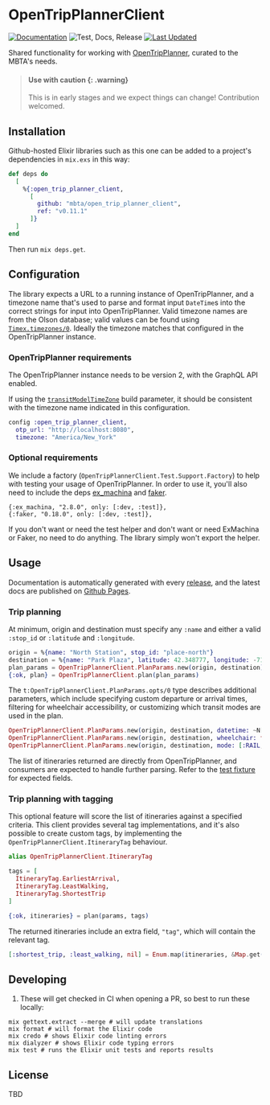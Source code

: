 # OpenTripPlannerClient

[![Documentation](https://img.shields.io/badge/-Documentation-blueviolet)](http://mbta.github.io/open_trip_planner_client/)
![Test, Docs,
Release](https://github.com/mbta/open_trip_planner_client/workflows/Test,%20Docs,%20Release/badge.svg)
[![Last
Updated](https://img.shields.io/github/last-commit/mbta/open_trip_planner_client.svg)](https://github.com/mbta/open_trip_planner_client/commits/main)

Shared functionality for working with
[OpenTripPlanner](https://docs.opentripplanner.org/en/v2.5.0/), curated to the
MBTA's needs.

> #### Use with caution {: .warning}
>
> This is in early stages and we expect things can change! Contribution welcomed.

## Installation

Github-hosted Elixir libraries such as this one can be added to a project's dependencies in `mix.exs` in this way:

```elixir
def deps do
  [
    %{:open_trip_planner_client,
      [
        github: "mbta/open_trip_planner_client",
        ref: "v0.11.1"
      ]}
  ]
end
```

Then run `mix deps.get`.

## Configuration

The library expects a URL to a running instance of OpenTripPlanner, and a
timezone name that's used to parse and format input `DateTime`s into the correct
strings for input into OpenTripPlanner. Valid timezone names are from the Olson
database; valid values can be found using
[`Timex.timezones/0`](https://hexdocs.pm/timex/Timex.html#timezones/0). Ideally
the timezone matches that configured in the OpenTripPlanner instance.

### OpenTripPlanner requirements

The OpenTripPlanner instance needs to be version 2, with the GraphQL API
enabled. 

If using the
[`transitModelTimeZone`](https://docs.opentripplanner.org/en/v2.4.0/BuildConfiguration/?h=timezone#transitModelTimeZone)
build parameter, it should be consistent with the timezone name indicated in
this configuration.

```elixir
config :open_trip_planner_client,
  otp_url: "http://localhost:8080",
  timezone: "America/New_York"
```

### Optional requirements

We include a factory (`OpenTripPlannerClient.Test.Support.Factory`) to help with testing your usage of OpenTripPlanner.
In order to use it, you'll also need to include the deps [ex_machina](https://hexdocs.pm/ex_machina/readme.html) and [faker](https://hexdocs.pm/faker/readme.html).

```
{:ex_machina, "2.8.0", only: [:dev, :test]},
{:faker, "0.18.0", only: [:dev, :test]},
```

If you don't want or need the test helper and don't want or need ExMachina or Faker, no need to do anything.
The library simply won't export the helper.

## Usage

Documentation is automatically generated with every
[release](https://github.com/mbta/open_trip_planner_client/releases), and
the latest docs are published on [Github
Pages](http://mbta.github.io/open_trip_planner_client/).

### Trip planning

At minimum, origin and destination must specify any `:name` and either a valid `:stop_id` or `:latitude` and `:longitude`.

```elixir
origin = %{name: "North Station", stop_id: "place-north"}
destination = %{name: "Park Plaza", latitude: 42.348777, longitude: -71.066481}
plan_params = OpenTripPlannerClient.PlanParams.new(origin, destination)
{:ok, plan} = OpenTripPlannerClient.plan(plan_params)
```

The `t:OpenTripPlannerClient.PlanParams.opts/0` type describes additional parameters, which include specifying custom departure or arrival times, filtering for wheelchair accessibility, or customizing which transit modes are used in the plan.

```elixir
OpenTripPlannerClient.PlanParams.new(origin, destination, datetime: ~N[2025-05-15T09:00:00] |> DateTime.from_naive!("America/New_York"), arrive_by: true)
OpenTripPlannerClient.PlanParams.new(origin, destination, wheelchair: false, arrive_by: false)
OpenTripPlannerClient.PlanParams.new(origin, destination, mode: [:RAIL, :SUBWAY], num_itineraries: 20)
```

The list of itineraries returned are directly from
OpenTripPlanner, and consumers are expected to handle further parsing. Refer to the [test fixture](/test/fixture/alewife_to_franklin_park_zoo.json) for expected fields.

### Trip planning with tagging

This optional feature will score the list of itineraries against a specified
criteria. This client provides several tag implementations, and it's also
possible to create custom tags, by implementing the
`OpenTripPlannerClient.ItineraryTag` behaviour.


```elixir
alias OpenTripPlannerClient.ItineraryTag

tags = [
  ItineraryTag.EarliestArrival,
  ItineraryTag.LeastWalking,
  ItineraryTag.ShortestTrip
]

{:ok, itineraries} = plan(params, tags)
```

The returned itineraries include an extra field, `"tag"`, which will contain the relevant tag.

```elixir
[:shortest_trip, :least_walking, nil] = Enum.map(itineraries, &Map.get(&1, "tag"))
```

## Developing

1. These will get checked in CI when opening a PR, so best to run these locally:

```shell
mix gettext.extract --merge # will update translations
mix format # will format the Elixir code
mix credo # shows Elixir code linting errors
mix dialyzer # shows Elixir code typing errors
mix test # runs the Elixir unit tests and reports results
```

## License

TBD
